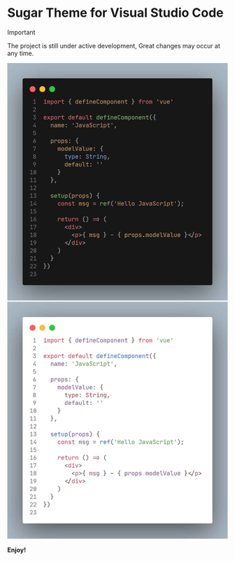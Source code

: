 # Sugar Theme for Visual Studio Code

> [!IMPORTANT]
> The project is still under active development, Great changes may occur at any time.

![](./snapshot/dark.png)
![](./snapshot/light.png)

**Enjoy!**
